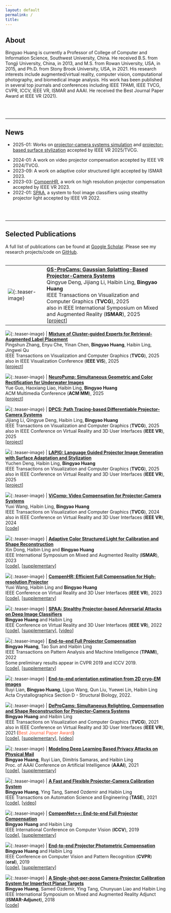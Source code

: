 ```yaml
---
layout: default
permalink: /
title: 
---
```


## About
Bingyao Huang is currently a Professor of College of Computer and Information Science, Southwest University, China. He received B.S. from Tongji University, China, in 2013, and M.S. from Rowan University, USA, in 2015, and Ph.D. from Stony Brook University, USA, in 2021. His research interests include augmented/virtual reality, computer vision, computational photography, and biomedical image analysis. His work has been published in several top journals and conferences including IEEE TPAMI, IEEE TVCG, CVPR, ICCV, IEEE VR, ISMAR and AAAI. He received the Best Journal Paper Award at IEEE VR (2021).

<br><br>

___
## News
* 2025-01: Works on [projector-camera systems simulation](https://jijiangli.github.io/DPCS/) and [projector-based surface stylization](https://yuchendeng.com/LAPIG/) accepted by IEEE VR 2025/TVCG.
<!-- * 2024-07: Invited to serve as Program Committee for [IEEE VR 2025](https://ieeevr.org/2025) (Saint-Malo, France) -->
* 2024-01: A work on video projector compensation accepted by IEEE VR 2024/TVCG.
* 2023-09: A work on adaptive color structured light accepted by ISMAR 2023.
* 2023-03: [CompenHR](/pub/CompenHR), a work on high resolution projector compensation accepted by IEEE VR 2023.
* 2022-01: [SPAA](/pub/SPAA), a system to fool image classifiers using stealthy projector light accepted by IEEE VR 2022.
<!-- * 2021-09: Joined Southwest University, China. -->
<!-- * 2021-05: Got my Ph.D. from Stony Brook University. Sincere thanks to my family, advisor, committee, collaborators and friends, this Ph.D. journey would not be so joyous without their support. -->
<!-- * 2021-04: [DeProCams](/pub/DeProCams) received the [Best Journal Paper Award](https://ieeevr.org/2021/awards/conference-awards/#journal-best) at IEEE VR 2021. -->
<!-- * 2021-01: [DeProCams (Deep Projector-Camera Systems)](/pub/DeProCams) accepted by IEEE VR 2021/TVCG. -->
<!-- * 2021-01: [CompenNeSt++](/pub/CompenNeSt%2B%2B/), a system for projector compensation accepted by TPAMI. -->
<!-- * 2020-12: [Neural-STE (See-Though-Envelope)](https://arxiv.org/pdf/2012.11803.pdf), a work on physical mail privacy accepted by AAAI 2021. -->
<br><br>

___
## Selected Publications
A full list of publications can be found at [Google Scholar](https://scholar.google.com/citations?hl=en&user=GyyV2lkAAAAJ&view_op=list_works&sortby=pubdate). Please see my research projects/code on [GitHub](https://github.com/BingyaoHuang).
<br><br>


|    |    | 
|:---|:---|
![](/images/teasers/GS-ProCams-ismar25.jpg){:.teaser-image} | [**GS-ProCams: Gaussian Splatting-Based Projector-Camera Systems**](https://arxiv.org/abs/2412.11762) <br> Qingyue Deng, Jijiang Li, Haibin Ling, **Bingyao Huang** <br> IEEE Transactions on Visualization and Computer Graphics (**TVCG**), 2025 <br> also in IEEE International Symposium on Mixed and Augmented Reality (**ISMAR**), 2025 <br> [[project](/pub/GS-ProCams)]

![](/images/teasers/LPCE-vis25.jpg){:.teaser-image} | [**Mixture of Cluster-guided Experts for Retrieval-Augmented Label Placement**](https://jingweiqu.github.io/publication/VIS-2025.pdf) <br> Pingshun Zhang, Enyu Che, Yinan Chen, **Bingyao Huang**, Haibin Ling, Jingwei Qu <br> IEEE Transactions on Visualization and Computer Graphics (**TVCG**), 2025 <br> also in IEEE Visualization Conference (**IEEE VIS**), 2025 <br> [[project](/pub/LPCE)]


![](/images/teasers/Neuropump-mm25.jpg){:.teaser-image} | [**NeuroPump: Simultaneous Geometric and Color Rectification for Underwater Images**](https://arxiv.org/abs/2412.15890) <br> Yue Guo, Haoxiang Liao, Haibin Ling, **Bingyao Huang** <br> ACM Multimedia Conference (**ACM MM**), 2025 <br> [[project](/pub/NeuroPump)]

![](/images/teasers/DPCS-vr25.jpg){:.teaser-image} | [**DPCS: Path Tracing-based Differentiable Projector-Camera Systems**](https://doi.org/10.1109/TVCG.2025.3549890) <br> Jijiang Li, Qingyue Deng, Haibin Ling, **Bingyao Huang** <br> IEEE Transactions on Visualization and Computer Graphics (**TVCG**), 2025 <br> also in IEEE Conference on Virtual Reality and 3D User Interfaces (**IEEE VR**), 2025 <br> [[project](/pub/DPCS)]

![](/images/teasers/LAPIG-vr25.gif){:.teaser-image} | [**LAPIG: Language Guided Projector Image Generation with Surface Adaptation and Stylization**](https://doi.org/10.1109/TVCG.2025.3549859) <br> Yuchen Deng, Haibin Ling, **Bingyao Huang** <br> IEEE Transactions on Visualization and Computer Graphics (**TVCG**), 2025 <br> also in IEEE Conference on Virtual Reality and 3D User Interfaces (**IEEE VR**), 2025 <br> [[project](/pub/LAPIG)]

![](/images/teasers/ViComp-vr24s.png){:.teaser-image} | [**ViComp: Video Compensation for Projector-Camera Systems**](/pub/ViComp) <br> Yuxi Wang, Haibin Ling, **Bingyao Huang** <br> IEEE Transactions on Visualization and Computer Graphics (**TVCG**), 2024 <br> also in IEEE Conference on Virtual Reality and 3D User Interfaces (**IEEE VR**), 2024 <br> [[code](https://github.com/cyxwang/ViComp)]


![](/images/teasers/Adaptive_color_SL.png){:.teaser-image} | [**Adaptive Color Structured Light for Calibration and Shape Reconstruction**](/pub/Adaptive_color_SL) <br> Xin Dong, Haibin Ling and **Bingyao Huang** <br> IEEE International Symposium on Mixed and Augmented Reality (**ISMAR**), 2023 <br> [[code](https://github.com/Dongxin000/Adaptive-color-SL)], [[supplementary](/pub/Adaptive_color_SL/supp)]

![](/images/teasers/CompenHR.png){:.teaser-image} | [**CompenHR: Efficient Full Compensation for High-resolution Projector**](/pub/CompenHR) <br> Yuxi Wang, Haibin Ling and **Bingyao Huang** <br> IEEE Conference on Virtual Reality and 3D User Interfaces (**IEEE VR**), 2023 <br> [[code](https://github.com/cyxwang/CompenHR)], [[supplementary](/pub/CompenHR/supp)]

![](/images/teasers/SPAA.png){:.teaser-image} | [**SPAA: Stealthy Projector-based Adversarial Attacks on Deep Image Classifiers**](/pub/SPAA) <br> **Bingyao Huang** and Haibin Ling <br> IEEE Conference on Virtual Reality and 3D User Interfaces (**IEEE VR**), 2022 <br>  [[code](https://github.com/BingyaoHuang/SPAA)], [[supplementary](/pub/SPAA/supp)], [[video](https://youtu.be/7oSh5BmJDJ8?list=PLmkIPPvcHLZgWaBGqwiAe52PLDNnMtIA5&t=477)]

![](/images/teasers/CompenNeSt++.jpg){:.teaser-image} | [**End-to-end Full Projector Compensation**](/pub/CompenNeSt%2B%2B/) <br> **Bingyao Huang**, Tao Sun and Haibin Ling <br> IEEE Transactions  on Pattern Analysis and Machine Intelligence (**TPAMI**), 2022 <br>Some preliminary results appear in CVPR 2019 and ICCV 2019.  <br>  [[code](https://github.com/BingyaoHuang/CompenNeSt-plusplus)], [[supplementary](/pub/CompenNeSt%2B%2B/supp)] 

![](/images/teasers/cryoEM-pose.jpg){:.teaser-image} | [**End-to-end orientation estimation from 2D cryo-EM images**](https://scripts.iucr.org/cgi-bin/paper?S2059798321011761) <br> Ruyi Lian, **Bingyao Huang**, Liguo Wang, Qun Liu, Yuewei Lin, Haibin Ling <br>  Acta Crystallographica Section D - Structural Biology, 2022.

![](/images/teasers/DeProCams.gif){:.teaser-image} | [**DeProCams: Simultaneous Relighting, Compensation and Shape Reconstruction for Projector-Camera Systems**](/pub/DeProCams) <br> **Bingyao Huang** and Haibin Ling <br> IEEE Transactions on Visualization and Computer Graphics (**TVCG**), 2021 <br> also in IEEE Conference on Virtual Reality and 3D User Interfaces (**IEEE VR**), 2021 (<span style="color:#FF5733">Best Journal Paper Award</span>) <br> [[code](https://github.com/BingyaoHuang/DeProCams)], [[supplementary](/pub/DeProCams/supp)], [[video](https://youtu.be/pQ8k4AOhwlU)]

![](/images/teasers/Neural-STE.png){:.teaser-image} | [**Modeling Deep Learning Based Privacy Attacks on Physical Mail**](https://arxiv.org/pdf/2012.11803.pdf) <br> **Bingyao Huang**, Ruyi Lian, Dimitris Samaras, and Haibin Ling <br> Proc. of AAAI Conference on Artificial Intelligence (**AAAI**), 2021 <br>  [[code](https://github.com/BingyaoHuang/Neural-STE)], [[supplementary](/pub/Neural-STE/supp)] 

![](/images/teasers/TASE20.jpg){:.teaser-image} | [**A Fast and Flexible Projector-Camera Calibration System**](/single-shot-pro-cam-calib) <br> **Bingyao Huang**, Ying Tang, Samed Ozdemir and Haibin Ling <br> IEEE Transactions on Automation Science and Engineering (**TASE**), 2021 <br>  [[code](https://github.com/BingyaoHuang/single-shot-pro-cam-calib)], [[video](https://youtu.be/fnrVDOhcu7I)]

![](/images/teasers/CompenNet++.jpg){:.teaser-image} | [**CompenNet++: End-to-end Full Projector Compensation**](/compennet++) <br> **Bingyao Huang** and Haibin Ling <br> IEEE International Conference on Computer Vision (**ICCV**), 2019 <br>  [[code](https://github.com/BingyaoHuang/CompenNet-plusplus)], [[supplementary](https://www3.cs.stonybrook.edu/~hling/publication/CompenNet++_sup-high-res.pdf)] 

![](/images/teasers/CompenNet.png){:.teaser-image} | [**End-to-end Projector Photometric Compensation**](/compennet) <br> **Bingyao Huang** and Haibin Ling <br> IEEE Conference on Computer Vision and Pattern Recognition (**CVPR**) (**oral**), 2019 <br>  [[code](https://github.com/BingyaoHuang/CompenNet)], [[supplementary](https://openaccess.thecvf.com/content_CVPR_2019/supplemental/Huang_End-To-End_Projector_Photometric_CVPR_2019_supplemental.pdf)] 

![](/images/teasers/ISMAR18.jpg){:.teaser-image} | [**A Single-shot-per-pose Camera-Projector Calibration System for Imperfect Planar Targets**](/single-shot-pro-cam-calib) <br> **Bingyao Huang**, Samed Ozdemir, Ying Tang, Chunyuan Liao and Haibin Ling <br> IEEE International Symposium on Mixed and Augmented Reality Adjunct (**ISMAR-Adjunct**), 2018 <br>  [[code](https://github.com/BingyaoHuang/single-shot-pro-cam-calib)] 

<!-- ![](/images/teasers/smc14.jpg){:.teaser-image} | [**Fast 3D Reconstruction Using One-shot Spatial Structured Light**](https://ieeexplore.ieee.org/document/6973962) <br> **Bingyao Huang** and Ying Tang <br> IEEE International Conference on Systems, Man, and Cybernetics (**SMC**), 2014 <br>  [[code](https://github.com/BingyaoHuang/single-shot-pro-cam-calib)]  -->